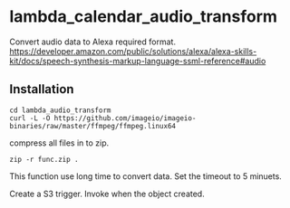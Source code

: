 # lambda_calendar_audio_transform
Convert audio data to Alexa required format.
https://developer.amazon.com/public/solutions/alexa/alexa-skills-kit/docs/speech-synthesis-markup-language-ssml-reference#audio

## Installation

```
cd lambda_audio_transform
curl -L -O https://github.com/imageio/imageio-binaries/raw/master/ffmpeg/ffmpeg.linux64
```

compress all files in to zip.
```
zip -r func.zip .
```

This function use long time to convert data.
Set the timeout to 5 minuets.

Create a S3 trigger. Invoke when the object created.
